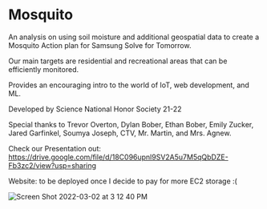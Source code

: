 # Mosquito

An analysis on using soil moisture and additional geospatial data to create a Mosquito Action plan for Samsung Solve for Tomorrow. 

Our main targets are residential and recreational areas that can be efficiently monitored.

Provides an encouraging intro to the world of IoT, web development, and ML.

Developed by Science National Honor Society 21-22

Special thanks to Trevor Overton, Dylan Bober, Ethan Bober, Emily Zucker, Jared Garfinkel, Soumya Joseph, CTV, Mr. Martin, and Mrs. Agnew.

Check our Presentation out: https://drive.google.com/file/d/18C096upnl9SV2A5u7M5qQbDZE-Fb3zc2/view?usp=sharing

Website: to be deployed once I decide to pay for more EC2 storage :(

![Screen Shot 2022-03-02 at 3 12 40 PM](https://user-images.githubusercontent.com/92798736/156442136-76682942-0326-4268-9b70-704e6c943cc0.png)
